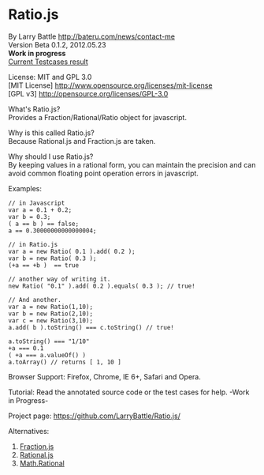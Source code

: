 ﻿# Ratio.js #
By Larry Battle <http://bateru.com/news/contact-me><br/>
Version Beta 0.1.2, 2012.05.23<br/>
**Work in progress**<br/>
<a href="http://jsfiddle.net/jKu4q/1/" title="Testcases">Current Testcases result</a><br/>

License: MIT and GPL 3.0 <br/>
[MIT License] <http://www.opensource.org/licenses/mit-license><br/>
[GPL v3] <http://opensource.org/licenses/GPL-3.0>

What's Ratio.js?<br/>
Provides a Fraction/Rational/Ratio object for javascript.

Why is this called Ratio.js?<br/>
Because Rational.js and Fraction.js are taken. 

Why should I use Ratio.js?<br/>
By keeping values in a rational form, you can maintain the precision and can avoid common floating point operation errors in javascript.

Examples:

    // in Javascript
    var a = 0.1 + 0.2;
    var b = 0.3;
    ( a == b ) == false;
    a == 0.30000000000000004;

    // in Ratio.js
    var a = new Ratio( 0.1 ).add( 0.2 );
    var b = new Ratio( 0.3 );
    (+a == +b )  == true
    
    // another way of writing it.
    new Ratio( "0.1" ).add( 0.2 ).equals( 0.3 ); // true!
    
    // And another.
    var a = new Ratio(1,10);
    var b = new Ratio(2,10);
    var c = new Ratio(3,10);
    a.add( b ).toString() === c.toString() // true!
    
    a.toString() === "1/10"
    +a === 0.1
    ( +a === a.valueOf() ) 
    a.toArray() // returns [ 1, 10 ]

Browser Support:
Firefox, Chrome, IE 6+, Safari and Opera.

Tutorial:
Read the annotated source code or the test cases for help.
-Work in Progress-

Project page: <https://github.com/LarryBattle/Ratio.js/><br/>

Alternatives:
1. [Fraction.js](http://hypervolu.me/~erik/fraction.js/)
2. [Rational.js](http://code.google.com/p/crumble/source/browse/trunk/rational.js?spec=svn4&r=4)
3. [Math.Rational](http://blog.livedoor.jp/dankogai/js/rational.txt)
